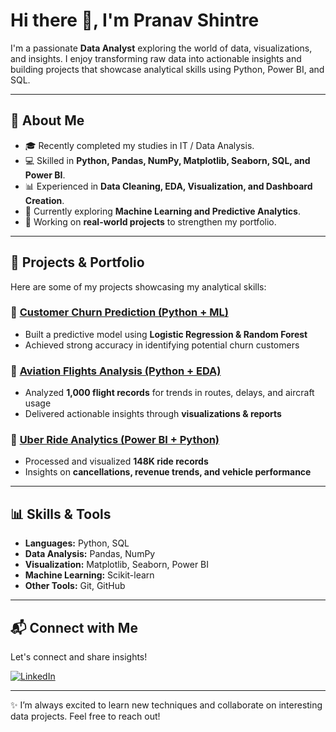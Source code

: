 # Hi there 👋, I'm Pranav Shintre

I'm a passionate **Data Analyst** exploring the world of data, visualizations, and insights. I enjoy transforming raw data into actionable insights and building projects that showcase analytical skills using Python, Power BI, and SQL.  

---

## 🔭 About Me
- 🎓 Recently completed my studies in IT / Data Analysis.
- 💻 Skilled in **Python, Pandas, NumPy, Matplotlib, Seaborn, SQL, and Power BI**.
- 📊 Experienced in **Data Cleaning, EDA, Visualization, and Dashboard Creation**.
- 🌱 Currently exploring **Machine Learning and Predictive Analytics**.
- 📝 Working on **real-world projects** to strengthen my portfolio.

---

## 📂 Projects & Portfolio
Here are some of my projects showcasing my analytical skills:

### 🔹 [Customer Churn Prediction (Python + ML)](https://github.com/PranavShintre2001/Churn-Analysis)  
- Built a predictive model using **Logistic Regression & Random Forest**  
- Achieved strong accuracy in identifying potential churn customers  

### 🔹 [Aviation Flights Analysis (Python + EDA)](https://github.com/PranavShintre2001/Aviation-Flight-Analysis)  
- Analyzed **1,000 flight records** for trends in routes, delays, and aircraft usage  
- Delivered actionable insights through **visualizations & reports**  

### 🔹 [Uber Ride Analytics (Power BI + Python)](https://github.com/PranavShintre2001/Uber-Analysis)  
- Processed and visualized **148K ride records**  
- Insights on **cancellations, revenue trends, and vehicle performance**  


---

## 📊 Skills & Tools
- **Languages:** Python, SQL
- **Data Analysis:** Pandas, NumPy
- **Visualization:** Matplotlib, Seaborn, Power BI
- **Machine Learning:** Scikit-learn
- **Other Tools:** Git, GitHub

---

## 📬 Connect with Me
Let's connect and share insights!  

[![LinkedIn](https://img.shields.io/badge/-LinkedIn-blue?style=flat&logo=linkedin)](www.linkedin.com/in/pranav-shintre-3856562b8)  


---

✨ I’m always excited to learn new techniques and collaborate on interesting data projects. Feel free to reach out!
